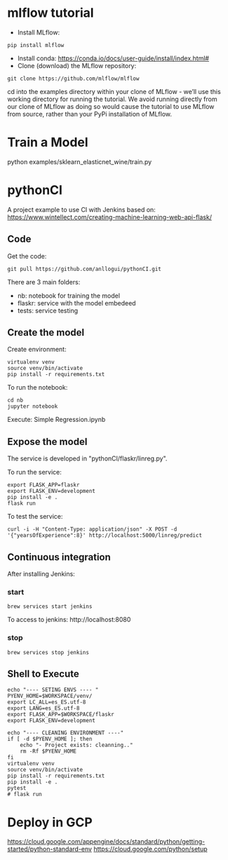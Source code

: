 # mlflow tutorial

- Install MLflow:
```
pip install mlflow
```

- Install conda: https://conda.io/docs/user-guide/install/index.html#
- Clone (download) the MLflow repository:
``` 
git clone https://github.com/mlflow/mlflow
```
cd into the examples directory within your clone of MLflow - we’ll use this working directory for running the tutorial. We avoid running directly from our clone of MLflow as doing so would cause the tutorial to use MLflow from source, rather than your PyPi installation of MLflow.

# Train a Model

python examples/sklearn_elasticnet_wine/train.py


# pythonCI

A project example to use CI with Jenkins based on:
https://www.wintellect.com/creating-machine-learning-web-api-flask/

## Code
 
Get the code:
```
git pull https://github.com/anllogui/pythonCI.git
```
There are 3 main folders:
- nb: notebook for training the model
- flaskr: service with the model embedeed
- tests: service testing

## Create the model
Create environment:
```
virtualenv venv
source venv/bin/activate
pip install -r requirements.txt
```

To run the notebook:
```
cd nb
jupyter notebook
```
Execute: Simple Regression.ipynb

## Expose the model

The service is developed in "pythonCI/flaskr/linreg.py".

To run the service:
```
export FLASK_APP=flaskr
export FLASK_ENV=development
pip install -e .
flask run
```

To test the service:
```
curl -i -H "Content-Type: application/json" -X POST -d '{"yearsOfExperience":8}' http://localhost:5000/linreg/predict
```

## Continuous integration

After installing Jenkins:
### start
```
brew services start jenkins
```
To access to jenkins: http://localhost:8080

### stop

```
brew services stop jenkins
```

## Shell to Execute

```
echo "---- SETING ENVS ---- "
PYENV_HOME=$WORKSPACE/venv/
export LC_ALL=es_ES.utf-8
export LANG=es_ES.utf-8
export FLASK_APP=$WORKSPACE/flaskr
export FLASK_ENV=development

echo "---- CLEANING ENVIRONMENT ----"
if [ -d $PYENV_HOME ]; then
	echo "- Project exists: cleanning.."
    rm -Rf $PYENV_HOME 
fi
virtualenv venv
source venv/bin/activate
pip install -r requirements.txt
pip install -e .
pytest
# flask run

```

# Deploy in GCP
https://cloud.google.com/appengine/docs/standard/python/getting-started/python-standard-env
https://cloud.google.com/python/setup